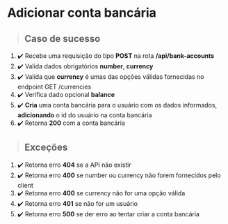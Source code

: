 # Adicionar conta bancária

> ## Caso de sucesso

1. ✔️ Recebe uma requisição do tipo **POST** na rota **/api/bank-accounts**
2. ✔️ Valida dados obrigatórios **number**, **currency**
3. ✔️ Valida que **currency** é umas das opções válidas fornecidas no endpoint GET /currencies
4. ✔️ Verifica dado opcional **balance**
5. ✔️ **Cria** uma conta bancária para o usuário com os dados informados, **adicionando** o id do usuário na conta bancária
6. ✔️ Retorna **200** com a conta bancária

> ## Exceções

1. ✔️ Retorna erro **404** se a API não existir
2. ✔️ Retorna erro **400** se number ou currency não forem fornecidos pelo client
3. ✔️ Retorna erro **400** se currency não for uma opção válida
4. ✔️ Retorna erro **401** se não for um usuário
5. ✔️ Retorna erro **500** se der erro ao tentar criar a conta bancária

